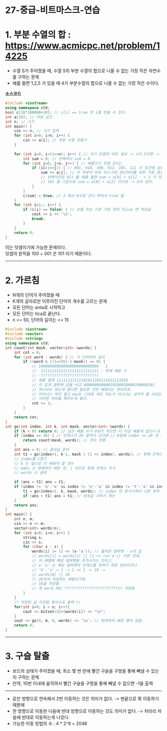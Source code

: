 27-중급-비트마스크-연습
=======================
# 1. 부분 수열의 합 : https://www.acmicpc.net/problem/14225
* 수열 S가 주어졌을 때, 수열 S의 부분 수열의 합으로 나올 수 없는 가장 작은 자연수를 구하는 문제
* 예를 들면 1,2,5 가 있을 때 4가 부분수열의 합으로 나올 수 없는 가장 작은 수이다.

**소스코드**
```c++
#include <iostream>
using namespace std;
bool c[20*100000+10]; // c[i] == true 면 i를 만들 수 있다.
int a[20]; // 저장 공간
int n; // 크기
int main() {
    cin >> n; // 크기 입력
    for (int i=0; i<n; i++) {
        cin >> a[i]; // 부분 수열 만들기
    }
    
    for (int i=0; i<(1<<n); i++) { // 크기 만큼의 비트 생성 -> n이 3이면 -> 111 까지 반복.
        int sum = 0; // 반복마다 sum = 0
        for (int j=0; j<n; j++) { // 배열크기 만큼 돈다/.
            if (i&(1<<j)) { // 001, 010, 100, 011, 101, 111 이 조건에 성립된다.
                sum += a[j]; // 이 부분이 비트 마스크의 연산처리를 위한 가장 중요한 곳.
                // 반복이므로 011 를 예를 들면 sum = a[0] + a[1] - > 3 이 되고
                // 101 을 기준으로 sum = a[0] + a[2] 이므로 -> 6이 된다.
            }
        }
        c[sum] = true; // 3 에서 6으로 건너 뛰어서 true 됨
    }
    for (int i=1;; i++) {
        if (c[i] == false) { // 오름 차순 기준 가장 먼저 false 면 최솟값 
            cout << i << '\n';
            break;
        }
    }
    return 0;
}   
```         
이는 덧셈이기에 가능한 문제이다.      
덧셈의 원칙을 100 + 001 은 101 이기 때문이다.     

***
# 2. 가르침 
* N개의 단어가 주어졌을 때     
* K개의 글자로만 이루어진 단어의 개수를 고르는 문제        
* 모든 단어는 anta로 시작하고    
* 모든 단어는 tica로 끝난다.    
* n <= 50, 단어의 길이는 <= 15

```c++
#include <iostream>
#include <vector>
#include <string>
using namespace std;
int count(int mask, vector<int> &words) {
    int cnt = 0;
    for (int word : words) { // 각 단어마다 검사
        if ((word & ((1<<26)-1-mask)) == 0) {
            // 100000000000000000000000000 - 1
            //  11111111111111111111111111 - 현재 배운 수
            // -??????????????????????????
            // 예를 들면 11111111111101011101111011111010
            // 이 값과 알파벳 값을 비교 00000000000010100010000100000101
            // 하나라도 맞는게 없다면 필요한 것만 배웠다는 뜻이므로.
            // 마이너스 하지 말고 mask 그대로 써도 되는거 아니냐는 생각이 들 수있는데
            // 이러한 처리를 해주는게 좋다.
            cnt += 1;
        }
    }
    return cnt;
}
int go(int index, int k, int mask, vector<int> &words) {
    if (k < 0) return 0; // 남은 배울 수가 0보다 작으면 더 이상 배울게 없으니 0 리턴.
    if (index == 26) { // 인덱스가 26 끝까지 갔다면 // 0일때 index == 26 온 것은 최대한 온 것이라는 상황.
        return count(mask, words); // 갯수 반환
    }
    int ans = 0; // 결과값 준비
    int t1 = go(index+1, k-1, mask | (1 << index), words); // 현재 인덱스값 배웠다는 가정
    // index를 1증가
    // k 는 앞으로 더 배워야 할 갯수
    // maks 는 현재까지 배운 것, | 이므로 현재 인덱스 추가
    // words 는 글자
    
    if (ans < t1) ans = t1;
    if (index != 'a'-'a' && index != 'n'-'a' && index != 't'-'a' && index != 'i'-'a' && index != 'c'-'a') { // 인덱스가 a,n,t,i,c 가 아니어야함 -> 필수로 배워야 하기 때문에.
        t1 = go(index+1, k, mask, words); // index 만 증가시켜서 나온 후의 값
        if (ans < t1) ans = t1; // 최솟값 구하기 계산
    }
    return ans;
}
int main() {
    int n, m;
    cin >> n >> m;
    vector<int> words(n);
    for (int i=0; i<n; i++) {
        string s;
        cin >> s;
        for (char x : s) {
            words[i] |= (1 << (x-'a')); // 들어온 알파벳 - x의 값
            // words[i] = words[i] || (1 << (x='a')) 이란 건데.
            // 아 배열에 해당 알파벳을 추가시키는 것이고.
            // x-'a' 는 해당 알파벳의 인덱스를 정하기 위한 연산이구나
            // 'b'-'a' = 1 -> 1 << 1 -> 10 ->
            // words[0] || 10
            // 26까지 저장하는 배열이기에.
            // 10을 저장함
            // 즉 word 에는 ????????????????????????1? 저장됨
        }
    }
    /* 저장된 값 이진법 형식으로 출력 */
    for(int i=0; i < n; i++){
        cout << bitset<32>(words[i]) << "\n";
    }
    cout << go(0, m, 0, words) << '\n'; // 현재까지 배운 영어 없음.
    return 0;
}

```
   
***   
# 3. 구슬 탈출      
* 보드의 상태가 주어졌을 때, 최소 몇 번 만에 빨간 구슬을 구멍을 통해 빼낼 수 있는지 구하는 문제     
* 만약, 10번 이내에 움직여서 빨간 구슬을 구멍을 통해 빼낼 수 없으면 -1을 출력     

___

* 같은 방향으로 연속해서 2번 이동하는 것은 의미가 없다.   -> 맨끝으로 쭉 이동하기 때문에   
* 한 방향으로 이동한 다음에 반대 방향으로 이동하는 것도 의미가 없다. -> 차라리 처음에 반대로 이동하는게 나았다.   
* 가능한 이동 방법의 수 : 4 * 2^9 = 2048   

